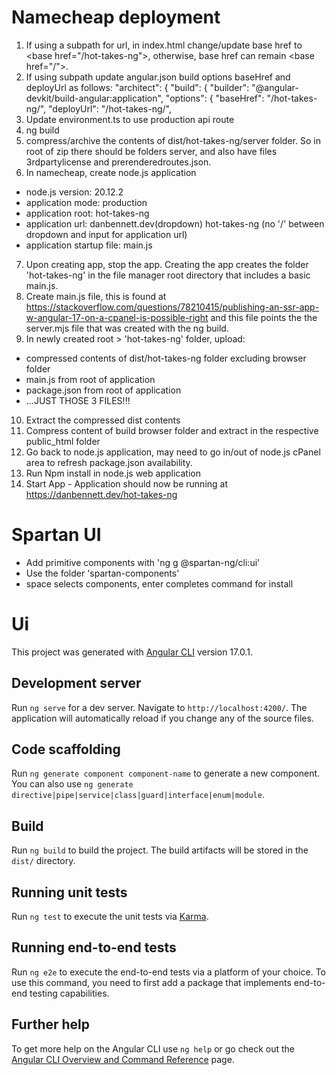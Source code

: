 # Namecheap deployment
1. If using a subpath for url, in index.html change/update base href to \<base href="/hot-takes-ng">, otherwise, base href can remain  \<base href="/">.
2. If using subpath update angular.json build options baseHref and deployUrl as follows:
      "architect": \{
        "build": \{
          "builder": "@angular-devkit/build-angular:application",
          "options": \{
            "baseHref": "/hot-takes-ng/",
            "deployUrl": "/hot-takes-ng/",
3. Update environment.ts to use production api route
4. ng build
5. compress/archive the contents of dist/hot-takes-ng/server folder. So in root of zip there should be folders server, and also have files 3rdpartylicense and prerenderedroutes.json.
6. In namecheap, create node.js application
  - node.js version: 20.12.2
  - application mode: production
  - application root: hot-takes-ng
  - application url: danbennett.dev(dropdown)   hot-takes-ng (no '/' between dropdown and input for application url)
  - application startup file: main.js
7. Upon creating app, stop the app. Creating the app creates the folder 'hot-takes-ng' in the file manager root directory that includes a basic main.js.
8. Create main.js file, this is found at https://stackoverflow.com/questions/78210415/publishing-an-ssr-app-w-angular-17-on-a-cpanel-is-possible-right and this file points the the server.mjs file that was created with the ng build.
9. In newly created root > 'hot-takes-ng' folder, upload:
  - compressed contents of dist/hot-takes-ng folder excluding browser folder
  - main.js from root of application
  - package.json from root of application
  - ...JUST THOSE 3 FILES!!!
10. Extract the compressed dist contents
11. Compress content of build browser folder and extract in the respective public_html folder
12. Go back to node.js application, may need to go in/out of node.js cPanel area to refresh package.json availability.
13. Run Npm install in node.js web application
14. Start App - Application should now be running at https://danbennett.dev/hot-takes-ng

# Spartan UI
- Add primitive components with 'ng g @spartan-ng/cli:ui'
- Use the folder 'spartan-components'
- space selects components, enter completes command for install

# Ui

This project was generated with [Angular CLI](https://github.com/angular/angular-cli) version 17.0.1.

## Development server

Run `ng serve` for a dev server. Navigate to `http://localhost:4200/`. The application will automatically reload if you change any of the source files.

## Code scaffolding

Run `ng generate component component-name` to generate a new component. You can also use `ng generate directive|pipe|service|class|guard|interface|enum|module`.

## Build

Run `ng build` to build the project. The build artifacts will be stored in the `dist/` directory.

## Running unit tests

Run `ng test` to execute the unit tests via [Karma](https://karma-runner.github.io).

## Running end-to-end tests

Run `ng e2e` to execute the end-to-end tests via a platform of your choice. To use this command, you need to first add a package that implements end-to-end testing capabilities.

## Further help

To get more help on the Angular CLI use `ng help` or go check out the [Angular CLI Overview and Command Reference](https://angular.io/cli) page.

